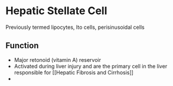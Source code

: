 # Hepatic Stellate Cell
Previously termed lipocytes, Ito cells, perisinusoidal cells

##  Function
- Major retonoid (vitamin A) reservoir
- Activated during liver injury and are the primary cell in the liver responsible for [[Hepatic Fibrosis and Cirrhosis]]
- 
